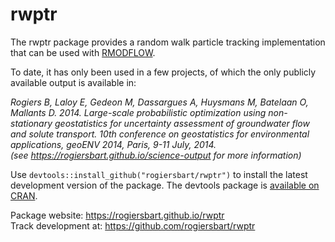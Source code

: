 rwptr
=====
The rwptr package provides a random walk particle tracking implementation that can be used with [RMODFLOW](https://rogiersbart.github.io/RMODFLOW).

To date, it has only been used in a few projects, of which the only publicly available output is available in:

*Rogiers B, Laloy E, Gedeon M, Dassargues A, Huysmans M, Batelaan O, Mallants D. 2014. Large-scale probabilistic optimization using non-stationary geostatistics for uncertainty assessment of groundwater flow and solute transport. 10th conference on geostatistics for environmental applications, geoENV 2014, Paris, 9-11 July, 2014. <br> (see https://rogiersbart.github.io/science-output for more information)*

Use `devtools::install_github("rogiersbart/rwptr")` to install the latest development version of the package. The devtools package is [available on CRAN](https://cran.r-project.org/package=devtools).

Package website: https://rogiersbart.github.io/rwptr <br>
Track development at: https://github.com/rogiersbart/rwptr